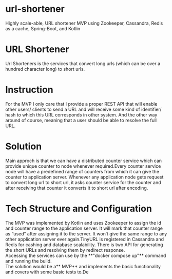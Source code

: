 # url-shortener
Highly scale-able, URL shortener MVP using Zookeeper, Cassandra, Redis as a cache, Spring-Boot, and Kotlin

<!DOCTYPE html>
<html>


<body class="stackedit">
  <div class="stackedit__html"><h1 id="matching-prefixes">URL Shortener</h1>
<p>Url Shorteners is the services that convert long urls (which can be over a hundred character long) to short urls. </p>
<h1 id="solution">Instruction</h1>
<p>For the MVP I only care that I provide a proper REST API that will enable other users/ clients to send a URL and will receive some kind of identifier/ hash to which this URL corresponds in other system. And the other way around of course, meaning that a user should be able to resolve the full URL.</p>
<h1 id="solution">Solution</h1>
<p>Main approch is that we can have a distributed counter service which can provide unique counter to node whenever required.Every counter service node will have a predefined range of counters from which it can give the counter to application server. Whenever any application node gets request to convert long url to short url, it asks counter service for the counter and after receiving that counter it converts it to short url after encoding.
<br>
<h1 id="structure-and-configuration">Tech Structure and Configuration</h1>
The MVP was implemented by Kotlin and uses Zookeeper to assign the id and counter range to the application server. It will mark that counter range as “used” after assigning it to the server. It won’t give the same range to any other application server ever again.TinyURL is registered in Cassandra and Redis for cashing and database scalability. There is two API for generating the short URLs and resolving them by redirect response.
<br>
Accessing the services can use by the **"docker compose up"** command and running the build.
<br>
The solution would be a** MVP** and implements the basic functionality and covers with some basic tests to.De
</div>
</body>

</html>
